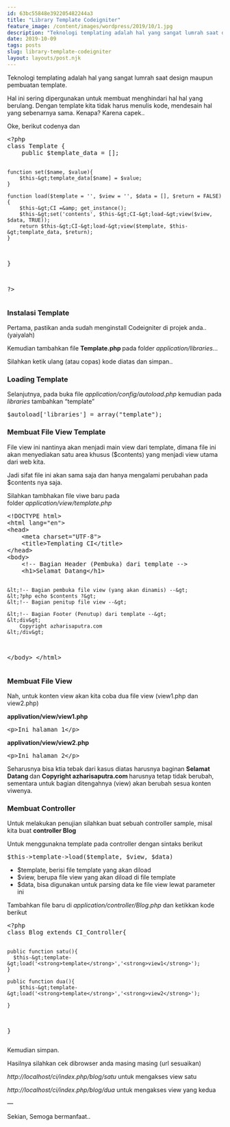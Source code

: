 ```yaml
---
id: 63bc55848e392205482244a3
title: "Library Template Codeigniter"
feature_image: /content/images/wordpress/2019/10/1.jpg
description: "Teknologi templating adalah hal yang sangat lumrah saat design maupun pembuatan template."
date: 2019-10-09
tags: posts
slug: library-template-codeigniter
layout: layouts/post.njk
---
```


<!--kg-card-begin: html--><p>Teknologi templating adalah hal yang sangat lumrah saat design maupun pembuatan template.</p>
<p>Hal ini sering dipergunakan untuk membuat menghindari hal hal yang berulang. Dengan template kita tidak harus menulis kode, mendesain hal yang sebenarnya sama. Kenapa? Karena capek..</p>
<p>Oke, berikut codenya dan</p>
<pre>&lt;?php
class Template {
    public $template_data = [];

    function set($name, $value){
        $this-&gt;template_data[$name] = $value;
    }

    function load($template = '', $view = '', $data = [], $return = FALSE){
        $this-&gt;CI =&amp; get_instance();
        $this-&gt;set('contents', $this-&gt;CI-&gt;load-&gt;view($view, $data, TRUE));
        return $this-&gt;CI-&gt;load-&gt;view($template, $this-&gt;template_data, $return);
    }
}

?&gt;</pre>
<h3>Instalasi Template</h3>
<p>Pertama, pastikan anda sudah menginstall Codeigniter di projek anda.. (yaiyalah)</p>
<p>Kemudian tambahkan file <strong>Template.php&nbsp;</strong>pada folder&nbsp;<em>application/libraries&#8230;</em></p>
<p>Silahkan ketik ulang (atau copas) kode diatas dan simpan..</p>
<h3>Loading Template</h3>
<p>Selanjutnya, pada buka file&nbsp;<em>application/config/autoload.php&nbsp;</em>kemudian pada <em>libraries</em> tambahkan &#8220;template&#8221;</p>
<pre>$autoload['libraries'] = array("template");</pre>
<h3>Membuat File View Template</h3>
<p>File view ini nantinya akan menjadi main view dari template, dimana file ini akan menyediakan satu area khusus ($contents) yang menjadi view utama dari web kita.</p>
<p>Jadi sifat file ini akan sama saja dan hanya mengalami perubahan pada $contents nya saja.</p>
<p>Silahkan tambhakan file viwe baru pada folder&nbsp;<em>application/view/template.php</em></p>
<pre>&lt;!DOCTYPE html&gt;
&lt;html lang="en"&gt;
&lt;head&gt;
    &lt;meta charset="UTF-8"&gt;
    &lt;title&gt;Templating CI&lt;/title&gt;
&lt;/head&gt;
&lt;body&gt;
    &lt;!-- Bagian Header (Pembuka) dari template --&gt;
    &lt;h1&gt;Selamat Datang&lt;/h1&gt;

    &lt;!-- Bagian pembuka file view (yang akan dinamis) --&gt;
    &lt;?php echo $contents ?&gt;
    &lt;!-- Bagian penitup file view --&gt;

    &lt;!-- Bagian Footer (Penutup) dari template --&gt;
    &lt;div&gt;
        Copyright azharisaputra.com
    &lt;/div&gt;
&lt;/body&gt;
&lt;/html&gt;</pre>
<h3>Membuat File View</h3>
<p>Nah, untuk konten view akan kita coba dua file view (view1.php dan view2.php)</p>
<p><strong>applivation/view/view1.php</strong></p>
<pre>&lt;p&gt;Ini halaman 1&lt;/p&gt;</pre>
<p><strong>applivation/view/view2.php</strong></p>
<pre>&lt;p&gt;Ini halaman 2&lt;/p&gt;</pre>
<p>Seharusnya bisa ktia tebak dari kasus diatas harusnya baginan&nbsp;<strong>Selamat Datang&nbsp;</strong>dan <strong>Copyright azharisaputra.com&nbsp;</strong>harusnya tetap tidak berubah, sementara untuk bagian ditengahnya (view) akan berubah sesua konten viwenya.</p>
<h3>Membuat Controller</h3>
<p>Untuk melakukan penujian silahkan buat sebuah controller sample, misal kita buat <strong>controller Blog</strong></p>
<p>Untuk menggunakna template pada controller dengan sintaks berikut</p>
<pre>$this-&gt;template-&gt;load($template, $view, $data)</pre>
<ul>
<li>$template, berisi file template yang akan diload</li>
<li>$view, berupa file view yang akan diload di file template</li>
<li>$data, bisa digunakan untuk parsing data ke file view lewat parameter ini</li>
</ul>
<p>Tambahkan file baru di <em>application/controller/Blog.php&nbsp;</em>dan ketikkan kode berikut</p>
<pre>&lt;?php
class Blog extends CI_Controller{

    public function satu(){
      $this-&gt;template-&gt;load('<strong>template</strong>','<strong>view1</strong>');
    }

    public function dua(){
        $this-&gt;template-&gt;load('<strong>template</strong>','<strong>view2</strong>');

    }

}</pre>
<p>Kemudian simpan.</p>
<p>Hasilnya silahkan cek dibrowser anda masing masing (url sesuaikan)</p>
<p><em>http://localhost/ci/index.php/blog/satu&nbsp;</em>untuk mengakses view satu</p>
<p><em>http://localhost/ci/index.php/blog/dua</em> untuk mengakses view yang kedua</p>
<p>&#8212;</p>
<p>Sekian, Semoga bermanfaat..</p>
<!--kg-card-end: html-->
